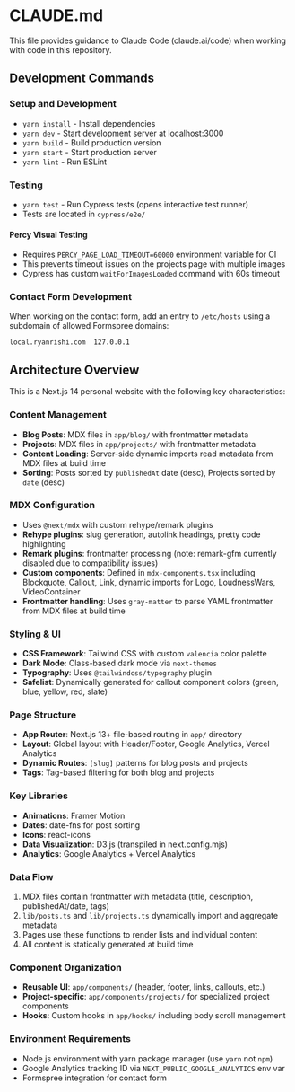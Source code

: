 # CLAUDE.md

This file provides guidance to Claude Code (claude.ai/code) when working with code in this repository.

## Development Commands

### Setup and Development
- `yarn install` - Install dependencies 
- `yarn dev` - Start development server at localhost:3000
- `yarn build` - Build production version
- `yarn start` - Start production server
- `yarn lint` - Run ESLint

### Testing
- `yarn test` - Run Cypress tests (opens interactive test runner)
- Tests are located in `cypress/e2e/`

#### Percy Visual Testing
- Requires `PERCY_PAGE_LOAD_TIMEOUT=60000` environment variable for CI
- This prevents timeout issues on the projects page with multiple images
- Cypress has custom `waitForImagesLoaded` command with 60s timeout

### Contact Form Development
When working on the contact form, add an entry to `/etc/hosts` using a subdomain of allowed Formspree domains:
```
local.ryanrishi.com  127.0.0.1
```

## Architecture Overview

This is a Next.js 14 personal website with the following key characteristics:

### Content Management
- **Blog Posts**: MDX files in `app/blog/` with frontmatter metadata
- **Projects**: MDX files in `app/projects/` with frontmatter metadata  
- **Content Loading**: Server-side dynamic imports read metadata from MDX files at build time
- **Sorting**: Posts sorted by `publishedAt` date (desc), Projects sorted by `date` (desc)

### MDX Configuration
- Uses `@next/mdx` with custom rehype/remark plugins
- **Rehype plugins**: slug generation, autolink headings, pretty code highlighting
- **Remark plugins**: frontmatter processing (note: remark-gfm currently disabled due to compatibility issues)
- **Custom components**: Defined in `mdx-components.tsx` including Blockquote, Callout, Link, dynamic imports for Logo, LoudnessWars, VideoContainer
- **Frontmatter handling**: Uses `gray-matter` to parse YAML frontmatter from MDX files at build time

### Styling & UI
- **CSS Framework**: Tailwind CSS with custom `valencia` color palette
- **Dark Mode**: Class-based dark mode via `next-themes`
- **Typography**: Uses `@tailwindcss/typography` plugin
- **Safelist**: Dynamically generated for callout component colors (green, blue, yellow, red, slate)

### Page Structure
- **App Router**: Next.js 13+ file-based routing in `app/` directory
- **Layout**: Global layout with Header/Footer, Google Analytics, Vercel Analytics
- **Dynamic Routes**: `[slug]` patterns for blog posts and projects
- **Tags**: Tag-based filtering for both blog and projects

### Key Libraries
- **Animations**: Framer Motion
- **Dates**: date-fns for post sorting
- **Icons**: react-icons
- **Data Visualization**: D3.js (transpiled in next.config.mjs)
- **Analytics**: Google Analytics + Vercel Analytics

### Data Flow
1. MDX files contain frontmatter with metadata (title, description, publishedAt/date, tags)
2. `lib/posts.ts` and `lib/projects.ts` dynamically import and aggregate metadata
3. Pages use these functions to render lists and individual content
4. All content is statically generated at build time

### Component Organization
- **Reusable UI**: `app/components/` (header, footer, links, callouts, etc.)
- **Project-specific**: `app/components/projects/` for specialized project components
- **Hooks**: Custom hooks in `app/hooks/` including body scroll management

### Environment Requirements
- Node.js environment with yarn package manager (use `yarn` not `npm`)
- Google Analytics tracking ID via `NEXT_PUBLIC_GOOGLE_ANALYTICS` env var
- Formspree integration for contact form